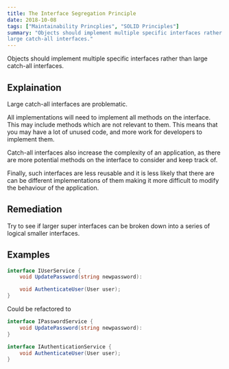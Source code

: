 ```yaml
---
title: The Interface Segregation Principle
date: 2018-10-08
tags: ["Maintainability Princplies", "SOLID Principles"]
summary: "Objects should implement multiple specific interfaces rather than
large catch-all interfaces."
---
```


Objects should implement multiple specific interfaces rather than large
catch-all interfaces.

## Explaination

Large catch-all interfaces are problematic.

All implementations will need to implement all methods on the interface. This
may include methods which are not relevant to them. This means that you may have
a lot of unused code, and more work for developers to implement them.

Catch-all interfaces also increase the complexity of an application, as there
are more potential methods on the interface to consider and keep track of.

Finally, such interfaces are less reusable and it is less likely that there are
can be different implementations of them making it more difficult to modify
the behaviour of the application.

## Remediation

Try to see if larger super interfaces can be broken down into a series of
logical smaller interfaces.

## Examples

```csharp
interface IUserService {
    void UpdatePassword(string newpassword):

    void AuthenticateUser(User user);
}
```

Could be refactored to

```csharp
interface IPasswordService {
    void UpdatePassword(string newpassword):
}

interface IAuthenticationService {
    void AuthenticateUser(User user);
}
```
